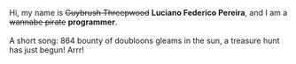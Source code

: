 Hi, my name is ~~Guybrush Threepwood~~ **Luciano Federico Pereira**, and I am a ~~wannabe pirate~~ **programmer**.<br><br>A short song: 864 bounty of doubloons gleams in the sun, a treasure hunt has just begun! Arrr!
